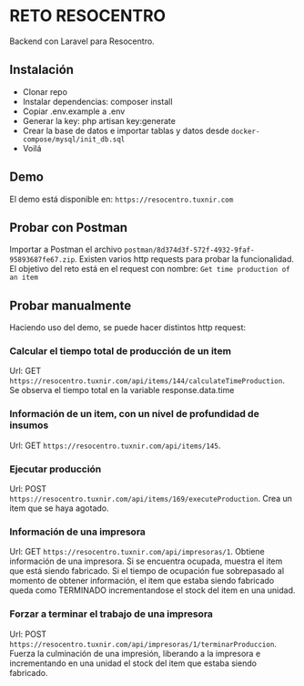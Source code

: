 RETO RESOCENTRO
===============

Backend con Laravel para Resocentro.

Instalación
-----------

* Clonar repo
* Instalar dependencias: composer install
* Copiar .env.example a .env
* Generar la key: php artisan key:generate
* Crear la base de datos e importar tablas y datos desde `docker-compose/mysql/init_db.sql`
* Voilá

Demo
----

El demo está disponible en: `https://resocentro.tuxnir.com`

Probar con Postman
------------------

Importar a Postman el archivo `postman/8d374d3f-572f-4932-9faf-95893687fe67.zip`. Existen varios http requests para probar la funcionalidad. El objetivo del reto está en el request con nombre: `Get time production of an item`

Probar manualmente
------------------

Haciendo uso del demo, se puede hacer distintos http request:

### Calcular el tiempo total de producción de un item

Url: GET `https://resocentro.tuxnir.com/api/items/144/calculateTimeProduction`. Se observa el tiempo total en la variable response.data.time

### Información de un item, con un nivel de profundidad de insumos

Url: GET `https://resocentro.tuxnir.com/api/items/145`.

### Ejecutar producción

Url: POST `https://resocentro.tuxnir.com/api/items/169/executeProduction`. Crea un item que se haya agotado.

### Información de una impresora

Url: GET `https://resocentro.tuxnir.com/api/impresoras/1`. Obtiene información de una impresora. Si se encuentra ocupada, muestra el item que está siendo fabricado. Si el tiempo de ocupación fue sobrepasado al momento de obtener información, el item que estaba siendo fabricado queda como TERMINADO incrementandose el stock del item en una unidad.

### Forzar a terminar el trabajo de una impresora

Url: POST `https://resocentro.tuxnir.com/api/impresoras/1/terminarProduccion`. Fuerza la culminación de una impresión, liberando a la impresora e incrementando en una unidad el stock del item que estaba siendo fabricado.





